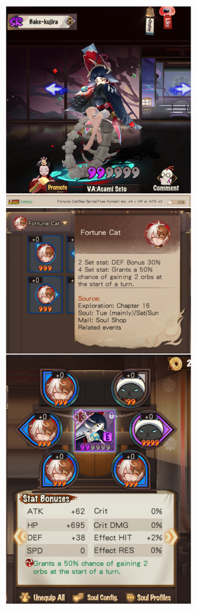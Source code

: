 ![bake-kujira](../Information/bake-kujira.png)
![Pasted image 20240510004234](../Information/Pasted%20image%2020240510004234.png)
![fortune cat](../Information/fortune%20cat.png)
![Pasted image 20240510004618](../Information/Pasted%20image%2020240510004618.png)